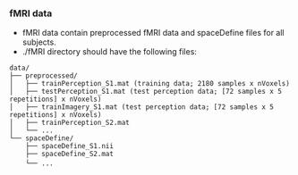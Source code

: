 ### fMRI data
- fMRI data contain preprocessed fMRI data and spaceDefine files for all subjects.
- ./fMRI directory should have the following files:
```plaintext
data/
├── preprocessed/
│   ├── trainPerception_S1.mat (training data; 2180 samples x nVoxels)
│   ├── testPerception_S1.mat (test perception data; [72 samples x 5 repetitions] x nVoxels)
│   ├── trainImagery_S1.mat (test perception data; [72 samples x 5 repetitions] x nVoxels)
│   ├── trainPerception_S2.mat
│   └── ...
└── spaceDefine/
    ├── spaceDefine_S1.nii
    ├── spaceDefine_S2.mat
    └── ...　       
```
